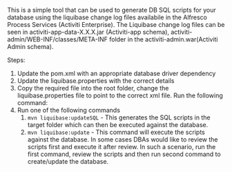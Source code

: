 This is a simple tool that can be used to generate DB SQL scripts for your database using the liquibase change log files availabile in the Alfresco Process Services (Activiti Enterprise).  The Liquibase change log files can be seen in activiti-app-data-X.X.X.jar (Activiti-app schema), activiti-admin/WEB-INF/classes/META-INF folder in the activiti-admin.war(Activiti Admin schema). 

Steps: 
1.	Update the pom.xml with an appropriate database driver dependency
2. Update the liquibase.properties with the correct details
3.	Copy the required file into the root folder, change the liquibase.properties file to point to the correct xml file. Run the following command:
4. Run one of the following commands
	1. `mvn liquibase:updateSQL` - This generates the SQL scripts in the target folder which can then be executed against the database.
	2. `mvn liquibase:update` - This command will execute the scripts against the database. In some cases DBAs would like to review the scripts first and execute it after review. In such a scenario, run the first command, review the scripts and then run second command to create/update the database.



